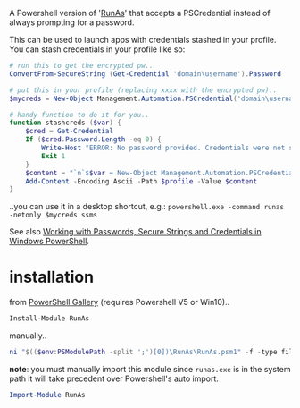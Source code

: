 A Powershell version of '[RunAs](https://technet.microsoft.com/en-us/library/cc771525(v=ws.11).aspx)' that accepts a PSCredential instead of always prompting for a password.

This can be used to launch apps with credentials stashed in your profile. You can stash credentials in your profile like so:

```powershell
# run this to get the encrypted pw..
ConvertFrom-SecureString (Get-Credential 'domain\username').Password

# put this in your profile (replacing xxxx with the encrypted pw)..
$mycreds = New-Object Management.Automation.PSCredential('domain\username', (ConvertTo-SecureString 'xxxx'))

# handy function to do it for you..
function stashcreds ($var) {
    $cred = Get-Credential
    If ($cred.Password.Length -eq 0) {
        Write-Host "ERROR: No password provided. Credentials were not saved!" -ForegroundColor Red
        Exit 1
    }
    $content = "`n`$$var = New-Object Management.Automation.PSCredential('$($cred.Username)', (ConvertTo-SecureString '$(ConvertFrom-SecureString $cred.Password)'))`n"
    Add-Content -Encoding Ascii -Path $profile -Value $content
}
```

..you can use it in a desktop shortcut, e.g.:
`powershell.exe -command runas -netonly $mycreds ssms`


See also [Working with Passwords, Secure Strings and Credentials in Windows PowerShell](https://social.technet.microsoft.com/wiki/contents/articles/4546.working-with-passwords-secure-strings-and-credentials-in-windows-powershell.aspx).



# installation #
from [PowerShell Gallery](https://www.powershellgallery.com/packages/RunAs) (requires Powershell V5 or Win10)..
```powershell
Install-Module RunAs
```
manually..
```powershell
ni "$(($env:PSModulePath -split ';')[0])\RunAs\RunAs.psm1" -f -type file -value (irm "https://raw.githubusercontent.com/gfody/PowershellModules/master/RunAs/RunAs.psm1")
```
**note**: you must manually import this module since `runas.exe` is in the system path it will take precedent over Powershell's auto import.
```powershell
Import-Module RunAs
```
